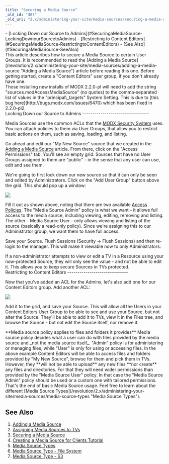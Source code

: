 ```yaml
---
title: "Securing a Media Source"
_old_id: "487"
_old_uri: "2.x/administering-your-site/media-sources/securing-a-media-source"
---
```


<div>- [Locking Down our Source to Admins](#SecuringaMediaSource-LockingDownourSourcetoAdmins)
- [Restricting to Content Editors](#SecuringaMediaSource-RestrictingtoContentEditors)
- [See Also](#SecuringaMediaSource-SeeAlso)

</div>This article describes how to secure a Media Source to certain User Groups. It is recommended to read the [Adding a Media Source](/revolution/2.x/administering-your-site/media-sources/adding-a-media-source "Adding a Media Source") article before reading this one. Before getting started, create a "Content Editors" user group, if you don't already have one.

<div class="note">Those installing new installs of MODX 2.2.0-pl will need to add the string "sources.modAccessMediaSource" (no quotes) to the comma-separated list of values in the "principal\_targets" System Setting. This is due to [this bug here](http://bugs.modx.com/issues/6470) which has been fixed in 2.2.0-pl2.</div>Locking Down our Source to Admins
---------------------------------

Media Sources use the common ACLs that the [MODX Security System](/revolution/2.x/administering-your-site/security "Security") uses. You can attach policies to them via User Groups, that allow you to restrict basic actions on them, such as saving, loading, and listing.

Go ahead and edit our "My New Source" source that we created in the [Adding a Media Source](/revolution/2.x/administering-your-site/media-sources/adding-a-media-source "Adding a Media Source") article. From there, click on the "Access Permissions" tab. You'll see an empty grid. Sources that have no User Groups assigned to them are "public" - in the sense that any user can use, edit and see them.

We're going to first lock down our new source so that it can only be seen and edited by Administrators. Click on the "Add User Group" button above the grid. This should pop up a window:

![](/download/attachments/35586541/20110907-jje3b536kann962u778as3gxj5.jpeg?version=1&modificationDate=1315428999000)

Fill it out as shown above, noting that there are two available [Access Policies](/revolution/2.x/administering-your-site/security/policies "Policies"). The "Media Source Admin" policy is what we want - it allows full access to the media source, including viewing, editing, removing and listing. The other - Media Source User - only allows viewing and listing of the source (basically a read-only policy). Since we're assigning this to our Administrator group, we want them to have full access.

Save your Source. Flush Sessions (Security -> Flush Sessions) and then re-login to the manager. This will make it viewable now to only Administrators.

<div class="info">If a non-administrator attempts to view or edit a TV in a Resource using your now-protected Source, they will only see the value - and not be able to edit it. This allows you to keep secure Sources in TVs protected.</div>Restricting to Content Editors
------------------------------

Now that you've added an ACL for the Admins, let's also add one for our Content Editors group. Add another ACL:

![](/download/attachments/35586541/Screen+shot+2011-09-07+at+3.54.11+PM.png?version=1&modificationDate=1315428999000)

Add it to the grid, and save your Source. This will allow all the Users in your Content Editors User Group to be able to see and use your Source, but not alter the Source. They'll be able to add it to TVs, view it in the Files tree, and browse the Source - but not edit the Source itself, nor remove it.

<div class="note">**Media source policy applies to files and folders it provides**  
Media source policy decides what a user can do with files provided by the media source and _not the media source itself_. "Admin" policy is for administering or managing files, while "User" is only for using or accessing files. In the above example Content Editors will be able to access files and folders provided by "My New Source", browse for them and pick them in TVs. However, they **will not be able to upload** any new files **nor create** any files and directories. For that they will need wider permissions than provided by the "Media Source User" policy. In that case the "Media Source Admin" policy should be used or a custom one with tailored permissions.

</div>That's the end of basic Media Source usage. Feel free to learn about the different [Media Source Types](/revolution/2.x/administering-your-site/media-sources/media-source-types "Media Source Types").

See Also
--------

1. [Adding a Media Source](/revolution/2.x/administering-your-site/media-sources/adding-a-media-source)
2. [Assigning Media Sources to TVs](/revolution/2.x/administering-your-site/media-sources/assigning-media-sources-to-tvs)
3. [Securing a Media Source](/revolution/2.x/administering-your-site/media-sources/securing-a-media-source)
  1. [Creating a Media Source for Clients Tutorial](/revolution/2.x/administering-your-site/media-sources/securing-a-media-source/creating-a-media-source-for-clients-tutorial)
4. [Media Source Types](/revolution/2.x/administering-your-site/media-sources/media-source-types)
  1. [Media Source Type - File System](/revolution/2.x/administering-your-site/media-sources/media-source-types/media-source-type-file-system)
  2. [Media Source Type - S3](/revolution/2.x/administering-your-site/media-sources/media-source-types/media-source-type-s3)